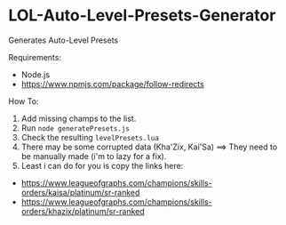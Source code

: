 # LOL-Auto-Level-Presets-Generator
Generates Auto-Level Presets

Requirements:

- Node.js
- https://www.npmjs.com/package/follow-redirects

How To:

1. Add missing champs to the list.
2. Run ```node generatePresets.js```
3. Check the resulting ```levelPresets.lua```
4. There may be some corrupted data (Kha'Zix, Kai'Sa) ==> They need to be manually made (i'm to lazy for a fix).
5. Least i can do for you is copy the links here:
 - https://www.leagueofgraphs.com/champions/skills-orders/kaisa/platinum/sr-ranked
 - https://www.leagueofgraphs.com/champions/skills-orders/khazix/platinum/sr-ranked


